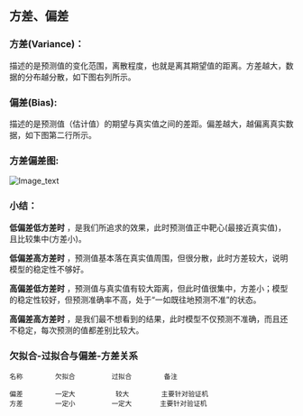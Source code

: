 
## 方差、偏差


### 方差(Variance)：
描述的是预测值的变化范围，离散程度，也就是离其期望值的距离。方差越大，数据的分布越分散，如下图右列所示。


### 偏差(Bias):
描述的是预测值（估计值）的期望与真实值之间的差距。偏差越大，越偏离真实数据，如下图第二行所示。


### 方差偏差图:

![Image_text](https://raw.githubusercontent.com/OneStepAndTwoSteps/data_mining_analysis/master/%E6%96%B9%E5%B7%AE%E3%80%81%E5%81%8F%E5%B7%AE/1-1.png)

### 小结：

__低偏差低方差时__ ，是我们所追求的效果，此时预测值正中靶心(最接近真实值)，且比较集中(方差小)。

__低偏差高方差时__ ，预测值基本落在真实值周围，但很分散，此时方差较大，说明模型的稳定性不够好。

__高偏差低方差时__ ，预测值与真实值有较大距离，但此时值很集中，方差小；模型的稳定性较好，但预测准确率不高，处于“一如既往地预测不准”的状态。

__高偏差高方差时__ ，是我们最不想看到的结果，此时模型不仅预测不准确，而且还不稳定，每次预测的值都差别比较大。


### 欠拟合-过拟合与偏差-方差关系

    名称        欠拟合         过拟合        备注

    偏差        一定大          较大        主要针对验证机
    方差        一定小         一定大       主要针对验证机
